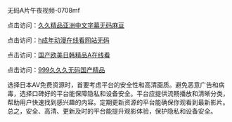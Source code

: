 无码A片午夜视频-0708mf
				
点击访问：<a href="https://heiliaoxwd5i8.pages.dev">久久精品亚洲中文字幕无码麻豆</a>				
				
点击访问：<a href="https://heiliaowzu4ur.pages.dev">h成年动漫在线看网站无码</a>				
				
点击访问：<a href="https://heiliaozj3tjd.pages.dev">国产欧美日韩精品A在线看</a>				
				
点击访问：<a href="https://heiliaoe8ajia.pages.dev">999久久久无码国产精品</a>			
	
选择日本AV免费资源时，首要考虑平台的安全性和高清画质。避免恶意广告和病毒，选择口碑好的平台能保障隐私和设备安全。平台应提供流畅播放和清晰分类，帮助用户快速找到感兴趣的内容。定期更新资源的平台能确保你观看到最新影片。总之，安全、高清、更新及时的平台能提升观影体验，保护隐私和设备安全。

<span style="display:none;">[Canonical link](https://github.com/te20250708/te01 ）</span>


